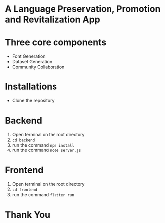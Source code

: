 # A Language Preservation, Promotion and Revitalization App
# Three core components
- Font Generation
- Dataset Generation
- Community Collaboration


# Installations 
- Clone the repository

# Backend
1. Open terminal on the root directory
2. ``` cd backend ```
3. run the command ``` npm install ```
4. run the command ``` node server.js ```

# Frontend
1. Open terminal on the root directory
2. ``` cd frontend ```
3. run the command ``` flutter run ```

# Thank You   
